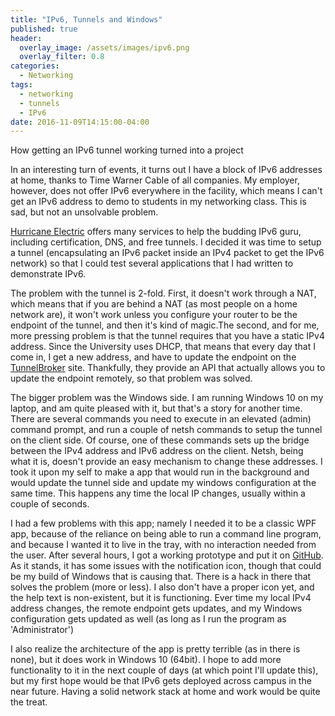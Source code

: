 ```yaml
---
title: "IPv6, Tunnels and Windows"
published: true
header:
  overlay_image: /assets/images/ipv6.png
  overlay_filter: 0.8
categories:
  - Networking
tags:
  - networking
  - tunnels
  - IPv6
date: 2016-11-09T14:15:00-04:00
---
```


How getting an IPv6 tunnel working turned into a project

In an interesting turn of events, it turns out I have a block of IPv6 addresses at home, thanks to Time Warner Cable of all companies.  My employer, however, does not offer IPv6 everywhere in the facility, which means I can't get an IPv6 address to demo to students in my networking class.  This is sad, but not an unsolvable problem.

[Hurricane Electric](http://he.net) offers many services to help the budding IPv6 guru, including certification, DNS, and free tunnels.  I decided it was time to setup a tunnel (encapsulating an IPv6 packet inside an IPv4 packet to get the IPv6 network) so that I could test several applications that I had written to demonstrate IPv6.

The problem with the tunnel is 2-fold.  First, it doesn't work through a NAT, which means that if you are behind a NAT (as most people 
on a home network are), it won't work unless you configure your router to be the endpoint of the tunnel, and then it's kind of magic.The second, and for me, more pressing problem is that the tunnel requires that you have a static IPv4 address.  Since the University uses DHCP, that means that every day that I come in, I get a new address, and have to update the endpoint on the [TunnelBroker](http://tunnelbroker.com) site.  Thankfully, they provide an API that actually allows you to update the endpoint remotely, so that problem was solved.

The bigger problem was the Windows side.  I am running Windows 10 on my laptop, and am quite pleased with it, but that's a story for another time.  There are several commands you need to execute in an elevated (admin) command prompt, and run a couple of netsh commands to setup the tunnel on the client side.  Of course, one of these commands sets up the bridge between the IPv4 address and IPv6 address on the client.  Netsh, being what it is, doesn't provide an easy mechanism to change these addresses.  I took it upon my self to make a app that would run in the background and would update the tunnel side and update my windows configuration at the same time.  This happens any time the local IP changes, usually within a couple of seconds.

I had a few problems with this app; namely I needed it to be a classic WPF app, because of the reliance on being able to run a command line program, and because I wanted it to live in the tray, with no interaction needed from the user.  After several hours, I got a working prototype and put it on [GitHub](https://github.com/jsb2092/TunnelBrokerUpdate).  As it stands, it has some issues with the notification icon, though that could be my build of Windows that is causing that.  There is a hack in there that solves the problem (more or less).  I also don't have a proper icon yet, and the help text is non-existent, but it is functioning.  Ever time my local IPv4 address changes, the remote endpoint gets updates, and my Windows configuration gets updated as well (as long as I run the program as 'Administrator')

I also realize the architecture of the app is pretty terrible (as in there is none), but it does work in Windows 10 (64bit).  I hope to add more functionality to it in the next couple of days (at which point I'll update this), but my first hope would be that IPv6 gets deployed across campus in the near future.  Having a solid network stack at home and work would be quite the treat. 